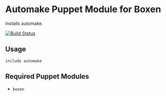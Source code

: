 # Automake Puppet Module for Boxen

Installs automake.

[![Build Status](https://travis-ci.org/boxen/puppet-automake.png?branch=master)](https://travis-ci.org/boxen/puppet-automake)

## Usage

```puppet
include automake
```

## Required Puppet Modules

* `boxen`
